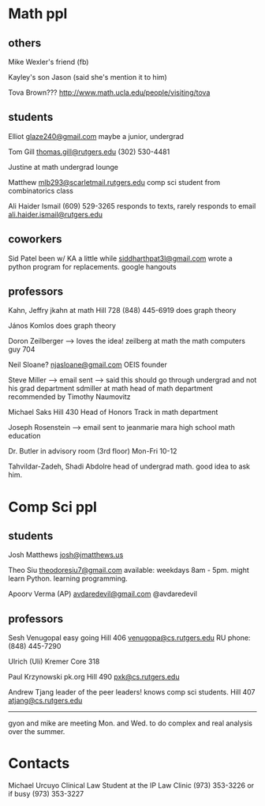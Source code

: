 Math ppl
=========

others
-------
Mike Wexler's friend (fb)

Kayley's son Jason (said she's mention it to him)

Tova Brown???
http://www.math.ucla.edu/people/visiting/tova


students
----------
Elliot
glaze240@gmail.com
maybe a junior, undergrad

Tom Gill
thomas.gill@rutgers.edu
(302) 530-4481

Justine
at math undergrad lounge

Matthew
mlb293@scarletmail.rutgers.edu
comp sci student from combinatorics class

Ali Haider Ismail
(609) 529-3265
responds to texts, rarely responds to email
ali.haider.ismail@rutgers.edu




coworkers
--------------
Sid Patel
been w/ KA a little while
siddharthpat3l@gmail.com
wrote a python program for replacements.
google hangouts







professors
----------
Kahn, Jeffry
jkahn at math
Hill 728
(848) 445-6919
does graph theory

János Komlos
does graph theory

Doron Zeilberger --> loves the idea!
zeilberg at math
the math computers guy
704

Neil Sloane?
njasloane@gmail.com
OEIS founder

Steve Miller --> email sent --> said this should go through undergrad and not his grad department
sdmiller at math
head of math department
recommended by Timothy Naumovitz

Michael Saks
Hill 430
Head of Honors Track in math department

Joseph Rosenstein --> email sent to jeanmarie mara
high school math education

Dr. Butler
in advisory room (3rd floor)
Mon-Fri 10-12

Tahvildar-Zadeh, Shadi Abdolre
head of undergrad math.
good idea to ask him.



Comp Sci ppl
============

students
-----------
Josh Matthews
josh@jmatthews.us

Theo Siu
theodoresiu7@gmail.com
available: weekdays 8am - 5pm.
might learn Python. learning programming.

Apoorv Verma (AP)
avdaredevil@gmail.com
@avdaredevil



professors
------------
Sesh Venugopal
easy going
Hill 406
venugopa@cs.rutgers.edu
RU phone: (848) 445-7290


Ulrich (Uli) Kremer
Core 318

Paul Krzynowski
pk.org
Hill 490
pxk@cs.rutgers.edu


Andrew Tjang
leader of the peer leaders!  knows comp sci students.
Hill 407
atjang@cs.rutgers.edu







----------------------
gyon and mike are meeting Mon. and Wed. to do complex and real analysis over the summer.



Contacts
=============
Michael Urcuyo
Clinical Law Student at the IP Law Clinic
(973) 353-3226
or if busy
(973) 353-3227
